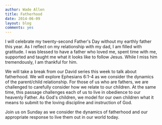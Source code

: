 ```yaml
---
author: Wade Allen
title: Fatherhood
date: 2014-06-09
layout: blog
comments: yes
---
```

 
I will celebrate my twenty-second Father's Day without my earthly father this year. As I reflect on my relationship with my dad, I am filled with gratitude. I was blessed to have a father who loved me, spent time with me, supported and taught me what it looks like to follow Jesus. While I miss him tremendously, I am thankful for him. 

We will take a break from our David series this week to talk about fatherhood. We will explore Ephesians 6:1-4 as we consider the dynamics of the parent/child relationship. For those of us who are fathers, we are challenged to carefully consider how we relate to our children. At the same time, this passage challenges each of us to live in obedience to our heavenly Father. As God's children, we model for our own children what it means to submit to the loving discipline and instruction of God. 

Join us on Sunday as we consider the dynamics of fatherhood and our appropriate response to live them out in our world today. 
